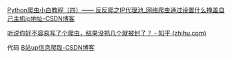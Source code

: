 [Python爬虫小白教程（四）—— 反反爬之IP代理池_网络爬虫通过设置什么掩盖自己主机ip地址-CSDN博客](https://blog.csdn.net/weixin_44547562/article/details/103648906#%E7%AD%9B%E9%80%89%E4%BB%A3%E7%90%86IP)

[听说你好不容易写了个爬虫，结果没抓几个就被封了？ - 知乎 (zhihu.com)](https://zhuanlan.zhihu.com/p/28726244)

代码
[B站up信息爬取-CSDN博客](https://blog.csdn.net/qq_43808522/article/details/118873208)